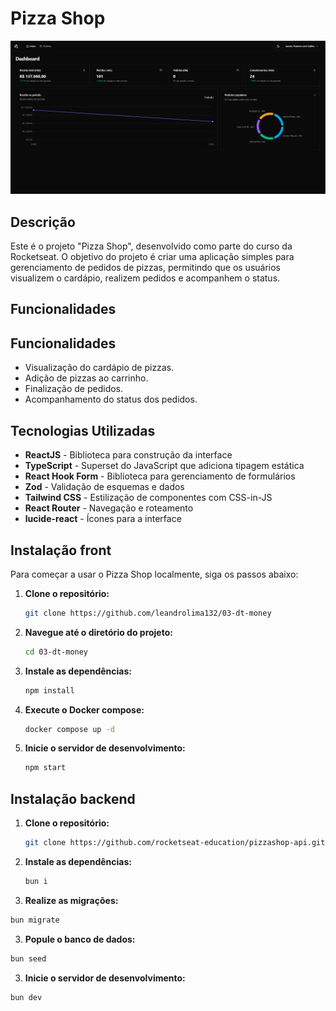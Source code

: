 # Pizza Shop

![Descrição do GIF](/src/assets/demostrativo.png)

## Descrição

Este é o projeto "Pizza Shop", desenvolvido como parte do curso da Rocketseat. O objetivo do projeto é criar uma aplicação simples para gerenciamento de pedidos de pizzas, permitindo que os usuários visualizem o cardápio, realizem pedidos e acompanhem o status.

## Funcionalidades

## Funcionalidades

- Visualização do cardápio de pizzas.
- Adição de pizzas ao carrinho.
- Finalização de pedidos.
- Acompanhamento do status dos pedidos.

## Tecnologias Utilizadas

- **ReactJS** - Biblioteca para construção da interface
- **TypeScript** - Superset do JavaScript que adiciona tipagem estática
- **React Hook Form** - Biblioteca para gerenciamento de formulários
- **Zod** - Validação de esquemas e dados
- **Tailwind CSS** - Estilização de componentes com CSS-in-JS
- **React Router** - Navegação e roteamento
- **lucide-react** - Ícones para a interface

## Instalação front

Para começar a usar o Pizza Shop localmente, siga os passos abaixo:

1. **Clone o repositório:**

   ```bash
   git clone https://github.com/leandrolima132/03-dt-money
   ```

2. **Navegue até o diretório do projeto:**

   ```bash
   cd 03-dt-money
   ```

3. **Instale as dependências:**

   ```bash
   npm install
   ```

4. **Execute o Docker compose:**
   ```bash
   docker compose up -d
   ```
5. **Inicie o servidor de desenvolvimento:**

   ```bash
   npm start
   ```

## Instalação backend

1. **Clone o repositório:**

   ```bash
   git clone https://github.com/rocketseat-education/pizzashop-api.git
   ```

2. **Instale as dependências:**

   ```bash
   bun i
   ```

3. **Realize as migrações:**

```bash
bun migrate
```

3. **Popule o banco de dados:**

```bash
bun seed
```

3. **Inicie o servidor de desenvolvimento:**

```bash
bun dev
```
